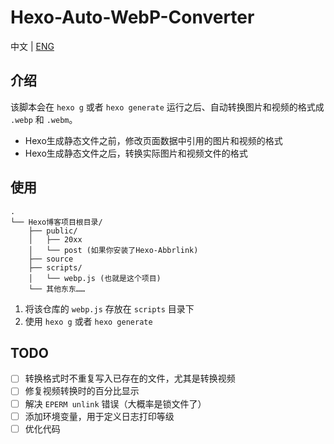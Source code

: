 # Hexo-Auto-WebP-Converter

中文 | [ENG](README_en.md)

## 介绍

该脚本会在 `hexo g` 或者 `hexo generate` 运行之后、自动转换图片和视频的格式成 `.webp` 和 `.webm`。

- Hexo生成静态文件之前，修改页面数据中引用的图片和视频的格式
- Hexo生成静态文件之后，转换实际图片和视频文件的格式

## 使用

```
.
└── Hexo博客项目根目录/
    ├── public/
    │   ├── 20xx
    │   └── post (如果你安装了Hexo-Abbrlink)
    ├── source
    ├── scripts/
    │   └── webp.js (也就是这个项目)
    └── 其他东东……
```

1. 将该仓库的 `webp.js` 存放在 `scripts` 目录下
2. 使用 `hexo g` 或者 `hexo generate`

## TODO

- [ ] 转换格式时不重复写入已存在的文件，尤其是转换视频
- [ ] 修复视频转换时的百分比显示
- [ ] 解决 `EPERM unlink` 错误（大概率是锁文件了）
- [ ] 添加环境变量，用于定义日志打印等级
- [ ] 优化代码
